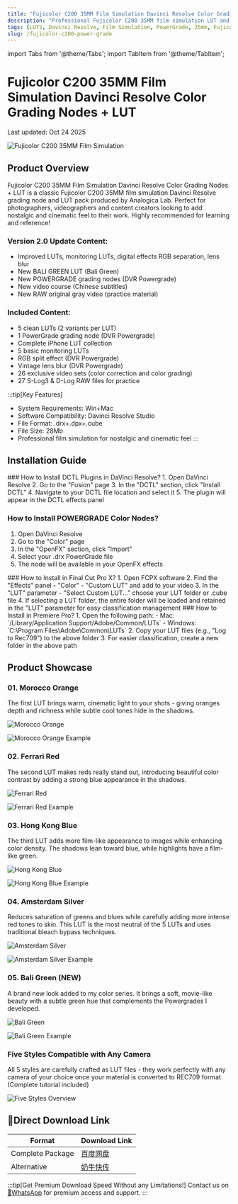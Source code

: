 ```yaml
---
title: "Fujicolor C200 35MM Film Simulation Davinci Resolve Color Grading Nodes + LUT"
description: "Professional Fujicolor C200 35MM film simulation LUT and PowerGrade for DaVinci Resolve. Perfect for adding nostalgic and cinematic feel to your projects."
tags: [LUTS, Davinci Resolve, Film Simulation, PowerGrade, 35mm, Fujicolor, Color Grading]
slug: /fujicolor-c200-power-grade
---
```


import Tabs from '@theme/Tabs';
import TabItem from '@theme/TabItem';

# Fujicolor C200 35MM Film Simulation Davinci Resolve Color Grading Nodes + LUT

Last updated: Oct 24 2025

![Fujicolor C200 35MM Film Simulation](https://www.vfx123.com/wp-content/uploads/2025/08/1755911850-2b436e19e573170.jpg)

## Product Overview

Fujicolor C200 35MM Film Simulation Davinci Resolve Color Grading Nodes + LUT is a classic Fujicolor C200 35MM film simulation Davinci Resolve grading node and LUT pack produced by Analogica Lab. Perfect for photographers, videographers and content creators looking to add nostalgic and cinematic feel to their work. Highly recommended for learning and reference!

### Version 2.0 Update Content:
- Improved LUTs, monitoring LUTs, digital effects RGB separation, lens blur
- New BALI GREEN LUT (Bali Green)
- New POWERGRADE grading nodes (DVR Powergrade)
- New video course (Chinese subtitles)
- New RAW original gray video (practice material)

### Included Content:
- 5 clean LUTs (2 variants per LUT)
- 1 PowerGrade grading node (DVR Powergrade)
- Complete iPhone LUT collection
- 5 basic monitoring LUTs
- RGB split effect (DVR Powergrade)
- Vintage lens blur (DVR Powergrade)
- 26 exclusive video sets (color correction and color grading)
- 27 S-Log3 & D-Log RAW files for practice

:::tip[Key Features]
- System Requirements: Win+Mac
- Software Compatibility: Davinci Resolve Studio
- File Format: .drx+.dpx+.cube
- File Size: 28Mb
- Professional film simulation for nostalgic and cinematic feel
:::

## Installation Guide

<Tabs>
<TabItem value="davinci" label="DaVinci Resolve" default>
### How to Install DCTL Plugins in DaVinci Resolve?
1. Open DaVinci Resolve
2. Go to the "Fusion" page
3. In the "DCTL" section, click "Install DCTL"
4. Navigate to your DCTL file location and select it
5. The plugin will appear in the DCTL effects panel

### How to Install POWERGRADE Color Nodes?
1. Open DaVinci Resolve
2. Go to the "Color" page
3. In the "OpenFX" section, click "Import"
4. Select your .drx PowerGrade file
5. The node will be available in your OpenFX effects
</TabItem>

<TabItem value="fcpx">
### How to Install in Final Cut Pro X?
1. Open FCPX software
2. Find the "Effects" panel - "Color" - "Custom LUT" and add to your video
3. In the "LUT" parameter - "Select Custom LUT..." choose your LUT folder or .cube file
4. If selecting a LUT folder, the entire folder will be loaded and retained in the "LUT" parameter for easy classification management
</TabItem>

<TabItem value="premiere">
### How to Install in Premiere Pro?
1. Open the following path:
   - Mac: `/Library/Application Support/Adobe/Common/LUTs`
   - Windows: `C:\Program Files\Adobe\Common\LUTs`
2. Copy your LUT files (e.g., "Log to Rec709") to the above folder
3. For easier classification, create a new folder in the above path
</TabItem>
</Tabs>

## Product Showcase

### 01. Morocco Orange
The first LUT brings warm, cinematic light to your shots - giving oranges depth and richness while subtle cool tones hide in the shadows.

![Morocco Orange](https://www.vfx123.com/wp-content/uploads/2025/08/1755593554-c4ca4238a0b9238.jpg)

![Morocco Orange Example](https://www.vfx123.com/wp-content/uploads/2025/08/1755593567-c81e728d9d4c2f6.jpg)

### 02. Ferrari Red
The second LUT makes reds really stand out, introducing beautiful color contrast by adding a strong blue appearance in the shadows.

![Ferrari Red](https://www.vfx123.com/wp-content/uploads/2025/08/1755593619-eccbc87e4b5ce2f.jpg)

![Ferrari Red Example](https://www.vfx123.com/wp-content/uploads/2025/08/1755593631-a87ff679a2f3e71.jpg)

### 03. Hong Kong Blue
The third LUT adds more film-like appearance to images while enhancing color density. The shadows lean toward blue, while highlights have a film-like green.

![Hong Kong Blue](https://www.vfx123.com/wp-content/uploads/2025/08/1755593645-e4da3b7fbbce234.jpg)

![Hong Kong Blue Example](https://www.vfx123.com/wp-content/uploads/2025/08/1755593655-1679091c5a880fa.jpg)

### 04. Amsterdam Silver
Reduces saturation of greens and blues while carefully adding more intense red tones to skin. This LUT is the most neutral of the 5 LUTs and uses traditional bleach bypass techniques.

![Amsterdam Silver](https://www.vfx123.com/wp-content/uploads/2025/08/1755593668-8f14e45fceea167.jpg)

![Amsterdam Silver Example](https://www.vfx123.com/wp-content/uploads/2025/08/1755593677-c9f0f895fb98ab9.jpg)

### 05. Bali Green (NEW)
A brand new look added to my color series. It brings a soft, movie-like beauty with a subtle green hue that complements the Powergrades I developed.

![Bali Green](https://www.vfx123.com/wp-content/uploads/2025/08/1755593687-45c48cce2e2d7fb.jpg)

![Bali Green Example](https://www.vfx123.com/wp-content/uploads/2025/08/1755593698-d3d9446802a4425.jpg)

### Five Styles Compatible with Any Camera
All 5 styles are carefully crafted as LUT files - they work perfectly with any camera of your choice once your material is converted to REC709 format (Complete tutorial included)

![Five Styles Overview](https://www.vfx123.com/wp-content/uploads/2025/08/1755593709-6512bd43d9caa6e.jpg)

## 🚀Direct Download Link

| Format | Download Link |
|--------|---------------|
| Complete Package | [百度网盘](https://pan.baidu.com/s/1...) |
| Alternative | [奶牛快传](https://cowtransfer.com/s/...) |

:::tip[Get Premium Download Speed Without any Limitations!]
Contact us on [💬WhatsApp](https://wa.me/+8613237610083) for premium access and support.
:::
